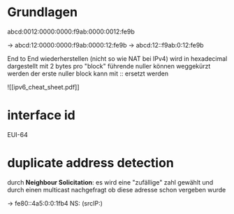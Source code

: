 # Grundlagen

abcd:0012:0000:0000:f9ab:0000:0012:fe9b

-> abcd:12:0000:0000:f9ab:0000:12:fe9b
	-> abcd:12::f9ab:0:12:fe9b

End to End wiederherstellen (nicht so wie NAT bei IPv4)
wird in hexadecimal dargestellt mit 2 bytes pro "block"
führende nuller können weggekürzt werden
der erste nuller block kann mit :: ersetzt werden

![[ipv6_cheat_sheet.pdf]]

# interface id
EUI-64

# duplicate address detection
durch **Neighbour Solicitation**:
es wird eine "zufällige" zahl gewählt und durch einen multicast nachgefragt ob diese adresse schon vergeben wurde

-> fe80::4a5:0:0:1fb4
NS: (srcIP:)
